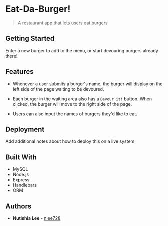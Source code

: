 # Eat-Da-Burger!
> A restaurant app that lets users eat burgers

## Getting Started

Enter a new burger to add to the menu, or start devouring burgers already there!

## Features

* Whenever a user submits a burger's name, the burger will display on the left side of the page waiting to be devoured.

* Each burger in the waiting area also has a `Devour it!` button. When clicked, the burger will move to the right side of the page.

* Users can also input the names of burgers they'd like to eat.


## Deployment

Add additional notes about how to deploy this on a live system

## Built With

* MySQL 
* Node.js 
* Express 
* Handlebars
* ORM

## Authors

* **Nutishia Lee** - [nlee728](https://github.com/nlee728)
